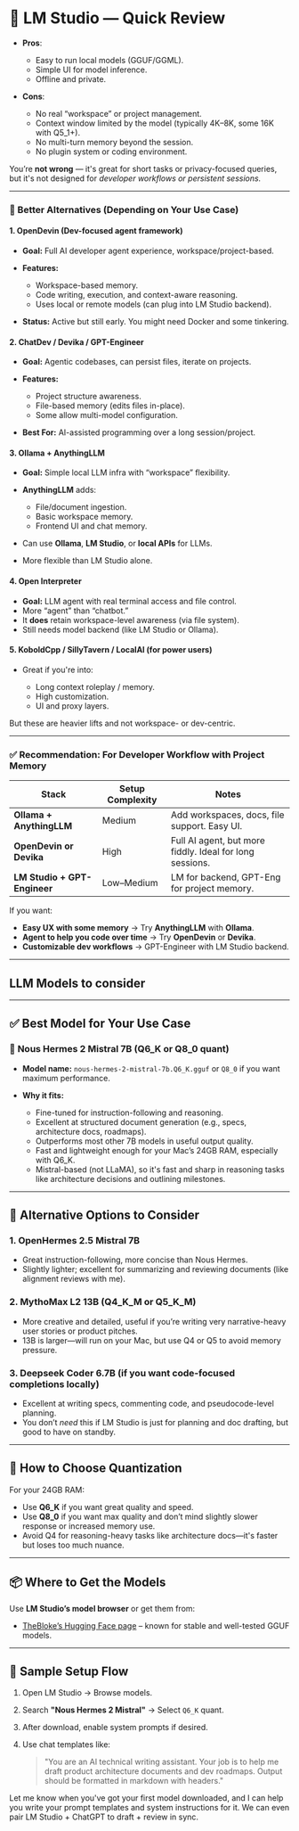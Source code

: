 # 🔎 LM Studio — Quick Review

* **Pros**:

  * Easy to run local models (GGUF/GGML).
  * Simple UI for model inference.
  * Offline and private.

* **Cons**:

  * No real “workspace” or project management.
  * Context window limited by the model (typically 4K–8K, some 16K with Q5\_1+).
  * No multi-turn memory beyond the session.
  * No plugin system or coding environment.

You’re **not wrong** — it's great for short tasks or privacy-focused queries, but it's not designed for *developer workflows or persistent sessions.*

---

### 🧠 Better Alternatives (Depending on Your Use Case)

#### 1. **OpenDevin** (Dev-focused agent framework)

* **Goal:** Full AI developer agent experience, workspace/project-based.
* **Features:**

  * Workspace-based memory.
  * Code writing, execution, and context-aware reasoning.
  * Uses local or remote models (can plug into LM Studio backend).
* **Status:** Active but still early. You might need Docker and some tinkering.

#### 2. **ChatDev / Devika / GPT-Engineer**

* **Goal:** Agentic codebases, can persist files, iterate on projects.
* **Features:**

  * Project structure awareness.
  * File-based memory (edits files in-place).
  * Some allow multi-model configuration.
* **Best For:** AI-assisted programming over a long session/project.

#### 3. **Ollama + AnythingLLM**

* **Goal:** Simple local LLM infra with “workspace” flexibility.
* **AnythingLLM** adds:

  * File/document ingestion.
  * Basic workspace memory.
  * Frontend UI and chat memory.
* Can use **Ollama**, **LM Studio**, or **local APIs** for LLMs.
* More flexible than LM Studio alone.

#### 4. **Open Interpreter**

* **Goal:** LLM agent with real terminal access and file control.
* More “agent” than “chatbot.”
* It **does** retain workspace-level awareness (via file system).
* Still needs model backend (like LM Studio or Ollama).

#### 5. **KoboldCpp / SillyTavern / LocalAI (for power users)**

* Great if you're into:

  * Long context roleplay / memory.
  * High customization.
  * UI and proxy layers.

But these are heavier lifts and not workspace- or dev-centric.

---

### ✅ Recommendation: For Developer Workflow with Project Memory

| Stack                        | Setup Complexity | Notes                                                    |
| ---------------------------- | ---------------- | -------------------------------------------------------- |
| **Ollama + AnythingLLM**     | Medium           | Add workspaces, docs, file support. Easy UI.             |
| **OpenDevin or Devika**      | High             | Full AI agent, but more fiddly. Ideal for long sessions. |
| **LM Studio + GPT-Engineer** | Low–Medium       | LM for backend, GPT-Eng for project memory.              |

If you want:

* **Easy UX with some memory** → Try **AnythingLLM** with **Ollama**.
* **Agent to help you code over time** → Try **OpenDevin** or **Devika**.
* **Customizable dev workflows** → GPT-Engineer with LM Studio backend.

---

## LLM Models to consider

---

## ✅ **Best Model for Your Use Case**

### 🔹 **Nous Hermes 2 Mistral 7B (Q6\_K or Q8\_0 quant)**

* **Model name:** `nous-hermes-2-mistral-7b.Q6_K.gguf` or `Q8_0` if you want maximum performance.
* **Why it fits:**

  * Fine-tuned for instruction-following and reasoning.
  * Excellent at structured document generation (e.g., specs, architecture docs, roadmaps).
  * Outperforms most other 7B models in useful output quality.
  * Fast and lightweight enough for your Mac’s 24GB RAM, especially with Q6\_K.
  * Mistral-based (not LLaMA), so it's fast and sharp in reasoning tasks like architecture decisions and outlining milestones.

---

## 🔸 **Alternative Options to Consider**

### 1. **OpenHermes 2.5 Mistral 7B**

* Great instruction-following, more concise than Nous Hermes.
* Slightly lighter; excellent for summarizing and reviewing documents (like alignment reviews with me).

### 2. **MythoMax L2 13B (Q4\_K\_M or Q5\_K\_M)**

* More creative and detailed, useful if you’re writing very narrative-heavy user stories or product pitches.
* 13B is larger—will run on your Mac, but use Q4 or Q5 to avoid memory pressure.

### 3. **Deepseek Coder 6.7B (if you want code-focused completions locally)**

* Excellent at writing specs, commenting code, and pseudocode-level planning.
* You don’t *need* this if LM Studio is just for planning and doc drafting, but good to have on standby.

---

## 🧠 How to Choose Quantization

For your 24GB RAM:

* Use **Q6\_K** if you want great quality and speed.
* Use **Q8\_0** if you want max quality and don’t mind slightly slower response or increased memory use.
* Avoid Q4 for reasoning-heavy tasks like architecture docs—it's faster but loses too much nuance.

---

## 📦 Where to Get the Models

Use **LM Studio’s model browser** or get them from:

* [TheBloke’s Hugging Face page](https://huggingface.co/TheBloke) – known for stable and well-tested GGUF models.

---

## 🔁 Sample Setup Flow

1. Open LM Studio → Browse models.
2. Search **"Nous Hermes 2 Mistral"** → Select `Q6_K` quant.
3. After download, enable system prompts if desired.
4. Use chat templates like:

   > "You are an AI technical writing assistant. Your job is to help me draft product architecture documents and dev roadmaps. Output should be formatted in markdown with headers."

Let me know when you've got your first model downloaded, and I can help you write your prompt templates and system instructions for it. We can even pair LM Studio + ChatGPT to draft + review in sync.

